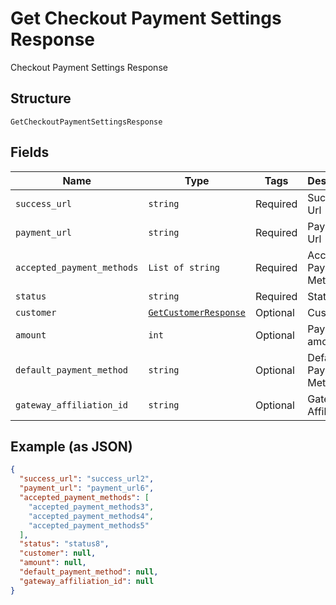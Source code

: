 
# Get Checkout Payment Settings Response

Checkout Payment Settings Response

## Structure

`GetCheckoutPaymentSettingsResponse`

## Fields

| Name | Type | Tags | Description |
|  --- | --- | --- | --- |
| `success_url` | `string` | Required | Success Url |
| `payment_url` | `string` | Required | Payment Url |
| `accepted_payment_methods` | `List of string` | Required | Accepted Payment Methods |
| `status` | `string` | Required | Status |
| `customer` | [`GetCustomerResponse`](/doc/models/get-customer-response.md) | Optional | Customer |
| `amount` | `int` | Optional | Payment amount |
| `default_payment_method` | `string` | Optional | Default Payment Method |
| `gateway_affiliation_id` | `string` | Optional | Gateway Affiliation Id |

## Example (as JSON)

```json
{
  "success_url": "success_url2",
  "payment_url": "payment_url6",
  "accepted_payment_methods": [
    "accepted_payment_methods3",
    "accepted_payment_methods4",
    "accepted_payment_methods5"
  ],
  "status": "status8",
  "customer": null,
  "amount": null,
  "default_payment_method": null,
  "gateway_affiliation_id": null
}
```

